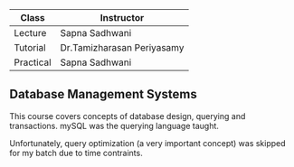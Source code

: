 | Class     | Instructor                 |
| --------- | -------------------------- |
| Lecture   | Sapna Sadhwani             |
| Tutorial  | Dr.Tamizharasan Periyasamy |
| Practical | Sapna Sadhwani             |

## Database Management Systems

This course covers concepts of database design, querying and transactions. mySQL was the querying language taught.

Unfortunately, query optimization (a very important concept) was skipped for my batch due to time contraints.